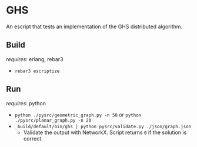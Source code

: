 # GHS

An escript that tests an implementation of the GHS distributed algorithm.

## Build

*requires*: erlang, rebar3

* `rebar3 escriptize`

## Run

*requires*: python

* `python ./pysrc/geometric_graph.py -n 50` or `python ./pysrc/planar_graph.py -n 20`
* `_build/default/bin/ghs | python pysrc/validate.py ./json/graph.json`
  * Validate the output with NetworkX. Script returns `0` if the solution is correct.
